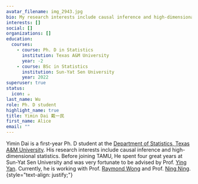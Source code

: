```yaml
---
avatar_filename: img_2943.jpg
bio: My research interests include causal inference and high-dimensional statistics.
interests: []
social: []
organizations: []
education:
  courses:
    - course: Ph. D in Statistics
      institution: Texas A&M University
      year: -2
    - course: BSc in Statistics
      institution: Sun-Yat Sen University
      year: 2022
superuser: true
status:
  icon: ☕️
last_name: Wu
role: Ph. D student
highlight_name: true
title: Yimin Dai 戴一民
first_name: Alice
email: ""
---
```

Yimin Dai is a first-year Ph. D student at the [Department of Statistics, Texas A&M University](https://stat.tamu.edu/). His research interests include causal inference and high-dimensional statistics. Before joining TAMU, He spent four great years at Sun-Yat Sen University and was very fortunate to be advised by Prof. [Ying Yan](https://sites.google.com/site/yingyanuw/). Currently, he is working with Prof. [Raymond Wong](https://raymondkww.github.io) [](https://binyu.stat.berkeley.edu/)and Prof. [Ning Ning](https://sites.google.com/site/patricianing/).
{style="text-align: justify;"}
